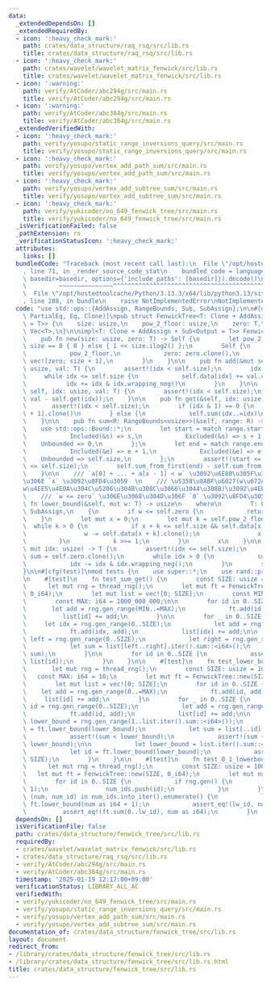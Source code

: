 ```yaml
---
data:
  _extendedDependsOn: []
  _extendedRequiredBy:
  - icon: ':heavy_check_mark:'
    path: crates/data_structure/raq_rsq/src/lib.rs
    title: crates/data_structure/raq_rsq/src/lib.rs
  - icon: ':heavy_check_mark:'
    path: crates/wavelet/wavelet_matrix_fenwick/src/lib.rs
    title: crates/wavelet/wavelet_matrix_fenwick/src/lib.rs
  - icon: ':warning:'
    path: verify/AtCoder/abc294g/src/main.rs
    title: verify/AtCoder/abc294g/src/main.rs
  - icon: ':warning:'
    path: verify/AtCoder/abc384g/src/main.rs
    title: verify/AtCoder/abc384g/src/main.rs
  _extendedVerifiedWith:
  - icon: ':heavy_check_mark:'
    path: verify/yosupo/static_range_inversions_query/src/main.rs
    title: verify/yosupo/static_range_inversions_query/src/main.rs
  - icon: ':heavy_check_mark:'
    path: verify/yosupo/vertex_add_path_sum/src/main.rs
    title: verify/yosupo/vertex_add_path_sum/src/main.rs
  - icon: ':heavy_check_mark:'
    path: verify/yosupo/vertex_add_subtree_sum/src/main.rs
    title: verify/yosupo/vertex_add_subtree_sum/src/main.rs
  - icon: ':heavy_check_mark:'
    path: verify/yukicoder/no_649_fenwick_tree/src/main.rs
    title: verify/yukicoder/no_649_fenwick_tree/src/main.rs
  _isVerificationFailed: false
  _pathExtension: rs
  _verificationStatusIcon: ':heavy_check_mark:'
  attributes:
    links: []
  bundledCode: "Traceback (most recent call last):\n  File \"/opt/hostedtoolcache/Python/3.13.3/x64/lib/python3.13/site-packages/onlinejudge_verify/documentation/build.py\"\
    , line 71, in _render_source_code_stat\n    bundled_code = language.bundle(stat.path,\
    \ basedir=basedir, options={'include_paths': [basedir]}).decode()\n          \
    \         ~~~~~~~~~~~~~~~^^^^^^^^^^^^^^^^^^^^^^^^^^^^^^^^^^^^^^^^^^^^^^^^^^^^^^^^^^^^^^^^^^\n\
    \  File \"/opt/hostedtoolcache/Python/3.13.3/x64/lib/python3.13/site-packages/onlinejudge_verify/languages/rust.py\"\
    , line 288, in bundle\n    raise NotImplementedError\nNotImplementedError\n"
  code: "use std::ops::{AddAssign, RangeBounds, Sub, SubAssign};\n\n#[derive(Debug,\
    \ PartialEq, Eq, Clone)]\npub struct FenwickTree<T: Clone + AddAssign + Sub<Output\
    \ = T>> {\n    size: usize,\n    pow_2_floor: usize,\n    zero: T,\n    data:\
    \ Vec<T>,\n}\n\nimpl<T: Clone + AddAssign + Sub<Output = T>> FenwickTree<T> {\n\
    \    pub fn new(size: usize, zero: T) -> Self {\n        let pow_2_floor = if\
    \ size == 0 { 0 } else { 1 << size.ilog2() };\n        Self {\n            size,\n\
    \            pow_2_floor,\n            zero: zero.clone(),\n            data:\
    \ vec![zero; size + 1],\n        }\n    }\n\n    pub fn add(&mut self, mut idx:\
    \ usize, val: T) {\n        assert!(idx < self.size);\n        idx += 1;\n   \
    \     while idx <= self.size {\n            self.data[idx] += val.clone();\n \
    \           idx += idx & idx.wrapping_neg()\n        }\n    }\n\n    pub fn set(&mut\
    \ self, idx: usize, val: T) {\n        assert!(idx < self.size);\n        self.add(idx,\
    \ val - self.get(idx));\n    }\n\n    pub fn get(&self, idx: usize) -> T {\n \
    \       assert!(idx < self.size);\n        if (idx & 1) == 0 {\n            self.data[idx\
    \ + 1].clone()\n        } else {\n            self.sum(idx..=idx)\n        }\n\
    \    }\n\n    pub fn sum<R: RangeBounds<usize>>(&self, range: R) -> T {\n    \
    \    use std::ops::Bound::*;\n        let start = match range.start_bound() {\n\
    \            Included(&s) => s,\n            Excluded(&s) => s + 1,\n        \
    \    Unbounded => 0,\n        };\n        let end = match range.end_bound() {\n\
    \            Included(&e) => e + 1,\n            Excluded(&e) => e,\n        \
    \    Unbounded => self.size,\n        };\n        assert!(start <= end && end\
    \ <= self.size);\n        self.sum_from_first(end) - self.sum_from_first(start)\n\
    \    }\n\n    /// `a[0] + ... + a[x - 1] < w` \u3092\u6E80\u305F\u3059\u6700\u5927\
    \u306E `x` \u3092\u8FD4\u3059  \n    /// \u5358\u8ABF\u6027(w\u672A\u6E80\u3068\
    w\u4EE5\u4E0A\u304C\u5206\u304B\u308C\u3066\u3044\u308B)\u3092\u4EEE\u5B9A  \n\
    \    /// `w <= zero` \u306E\u3068\u304D\u306F `0` \u3092\u8FD4\u3059\n    pub\
    \ fn lower_bound(&self, mut w: T) -> usize\n    where\n        T: PartialOrd +\
    \ SubAssign,\n    {\n        if w <= self.zero {\n            return 0;\n    \
    \    }\n        let mut x = 0;\n        let mut k = self.pow_2_floor;\n      \
    \  while k > 0 {\n            if x + k <= self.size && self.data[x + k] < w {\n\
    \                w -= self.data[x + k].clone();\n                x += k;\n   \
    \         }\n            k >>= 1;\n        }\n        x\n    }\n\n    fn sum_from_first(&self,\
    \ mut idx: usize) -> T {\n        assert!(idx <= self.size);\n        let mut\
    \ sum = self.zero.clone();\n        while idx > 0 {\n            sum += self.data[idx].clone();\n\
    \            idx -= idx & idx.wrapping_neg();\n        }\n        sum\n    }\n\
    }\n\n#[cfg(test)]\nmod tests {\n    use super::*;\n    use rand::prelude::*;\n\
    \n    #[test]\n    fn test_sum_get() {\n        const SIZE: usize = 1000;\n  \
    \      let mut rng = thread_rng();\n        let mut ft = FenwickTree::new(SIZE,\
    \ 0_i64);\n        let mut list = vec![0; SIZE];\n        const MIN: i64 = -1000_000_000;\n\
    \        const MAX: i64 = 1000_000_000;\n\n        for id in 0..SIZE {\n     \
    \       let add = rng.gen_range(MIN..=MAX);\n            ft.add(id, add);\n  \
    \          list[id] += add;\n        }\n\n        for _ in 0..SIZE {\n       \
    \     let idx = rng.gen_range(0..SIZE);\n            let add = rng.gen_range(MIN..=MAX);\n\
    \            ft.add(idx, add);\n            list[idx] += add;\n\n            let\
    \ left = rng.gen_range(0..SIZE);\n            let right = rng.gen_range(left..=SIZE);\n\
    \            let sum = list[left..right].iter().sum::<i64>();\n            assert_eq!(ft.sum(left..right),\
    \ sum);\n        }\n\n        for id in 0..SIZE {\n            assert_eq!(ft.get(id),\
    \ list[id]);\n        }\n    }\n\n    #[test]\n    fn test_lower_bound() {\n \
    \       let mut rng = thread_rng();\n        const SIZE: usize = 1000;\n     \
    \   const MAX: i64 = 10;\n        let mut ft = FenwickTree::new(SIZE, 0_i64);\n\
    \        let mut list = vec![0; SIZE];\n        for id in 0..SIZE {\n        \
    \    let add = rng.gen_range(0..=MAX);\n            ft.add(id, add);\n       \
    \     list[id] += add;\n        }\n        for _ in 0..SIZE {\n            let\
    \ id = rng.gen_range(0..SIZE);\n            let add = rng.gen_range(0..=MAX);\n\
    \            ft.add(id, add);\n            list[id] += add;\n\n            let\
    \ lower_bound = rng.gen_range(1..list.iter().sum::<i64>());\n            let id\
    \ = ft.lower_bound(lower_bound);\n            let sum = list[..id].iter().sum::<i64>();\n\
    \            assert!(sum < lower_bound);\n            assert!(sum + list[id] >=\
    \ lower_bound);\n\n            let lower_bound = list.iter().sum::<i64>() + 1;\n\
    \            let id = ft.lower_bound(lower_bound);\n            assert_eq!(id,\
    \ SIZE);\n        }\n    }\n\n    #[test]\n    fn test_0_1_lowerbound() {\n  \
    \      let mut rng = thread_rng();\n        const SIZE: usize = 10000;\n     \
    \   let mut ft = FenwickTree::new(SIZE, 0_i64);\n        let mut num_ids = vec![];\n\
    \        for id in 0..SIZE {\n            if rng.gen() {\n                ft.add(id,\
    \ 1);\n                num_ids.push(id);\n            }\n        }\n        for\
    \ (num, num_id) in num_ids.into_iter().enumerate() {\n            let lw_id =\
    \ ft.lower_bound(num as i64 + 1);\n            assert_eq!(lw_id, num_id);\n  \
    \          assert_eq!(ft.sum(0..lw_id), num as i64);\n        }\n    }\n}\n"
  dependsOn: []
  isVerificationFile: false
  path: crates/data_structure/fenwick_tree/src/lib.rs
  requiredBy:
  - crates/wavelet/wavelet_matrix_fenwick/src/lib.rs
  - crates/data_structure/raq_rsq/src/lib.rs
  - verify/AtCoder/abc294g/src/main.rs
  - verify/AtCoder/abc384g/src/main.rs
  timestamp: '2025-01-19 12:17:00+09:00'
  verificationStatus: LIBRARY_ALL_AC
  verifiedWith:
  - verify/yukicoder/no_649_fenwick_tree/src/main.rs
  - verify/yosupo/static_range_inversions_query/src/main.rs
  - verify/yosupo/vertex_add_path_sum/src/main.rs
  - verify/yosupo/vertex_add_subtree_sum/src/main.rs
documentation_of: crates/data_structure/fenwick_tree/src/lib.rs
layout: document
redirect_from:
- /library/crates/data_structure/fenwick_tree/src/lib.rs
- /library/crates/data_structure/fenwick_tree/src/lib.rs.html
title: crates/data_structure/fenwick_tree/src/lib.rs
---
```

